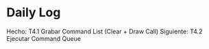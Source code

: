 # Daily Log

Hecho: T4.1 Grabar Command List (Clear + Draw Call)
Siguiente: T4.2 Ejecutar Command Queue
